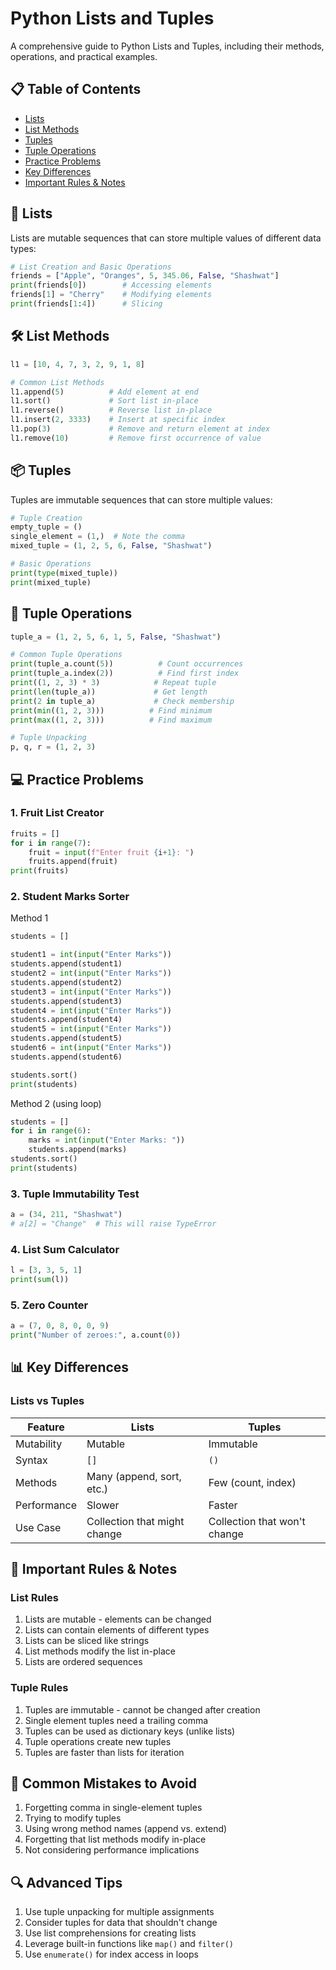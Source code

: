 # Python Lists and Tuples

A comprehensive guide to Python Lists and Tuples, including their methods, operations, and practical examples.

## 📋 Table of Contents

- [Lists](#lists)
- [List Methods](#list-methods)
- [Tuples](#tuples)
- [Tuple Operations](#tuple-operations)
- [Practice Problems](#practice-problems)
- [Key Differences](#key-differences)
- [Important Rules & Notes](#important-rules--notes)

## 📝 Lists

Lists are mutable sequences that can store multiple values of different data types:

```python
# List Creation and Basic Operations
friends = ["Apple", "Oranges", 5, 345.06, False, "Shashwat"]
print(friends[0])        # Accessing elements
friends[1] = "Cherry"    # Modifying elements
print(friends[1:4])      # Slicing
```

## 🛠️ List Methods

```python
l1 = [10, 4, 7, 3, 2, 9, 1, 8]

# Common List Methods
l1.append(5)          # Add element at end
l1.sort()             # Sort list in-place
l1.reverse()          # Reverse list in-place
l1.insert(2, 3333)    # Insert at specific index
l1.pop(3)             # Remove and return element at index
l1.remove(10)         # Remove first occurrence of value
```

## 📦 Tuples

Tuples are immutable sequences that can store multiple values:

```python
# Tuple Creation
empty_tuple = ()
single_element = (1,)  # Note the comma
mixed_tuple = (1, 2, 5, 6, False, "Shashwat")

# Basic Operations
print(type(mixed_tuple))
print(mixed_tuple)
```

## 🔧 Tuple Operations

```python
tuple_a = (1, 2, 5, 6, 1, 5, False, "Shashwat")

# Common Tuple Operations
print(tuple_a.count(5))          # Count occurrences
print(tuple_a.index(2))          # Find first index
print((1, 2, 3) * 3)            # Repeat tuple
print(len(tuple_a))             # Get length
print(2 in tuple_a)             # Check membership
print(min((1, 2, 3)))          # Find minimum
print(max((1, 2, 3)))          # Find maximum

# Tuple Unpacking
p, q, r = (1, 2, 3)
```

## 💻 Practice Problems

### 1. Fruit List Creator

```python
fruits = []
for i in range(7):
    fruit = input(f"Enter fruit {i+1}: ")
    fruits.append(fruit)
print(fruits)
```

### 2. Student Marks Sorter

Method 1

```python
students = []

student1 = int(input("Enter Marks"))
students.append(student1)
student2 = int(input("Enter Marks"))
students.append(student2)
student3 = int(input("Enter Marks"))
students.append(student3)
student4 = int(input("Enter Marks"))
students.append(student4)
student5 = int(input("Enter Marks"))
students.append(student5)
student6 = int(input("Enter Marks"))
students.append(student6)

students.sort()
print(students)
```

Method 2 (using loop)

```python
students = []
for i in range(6):
    marks = int(input("Enter Marks: "))
    students.append(marks)
students.sort()
print(students)
```

### 3. Tuple Immutability Test

```python
a = (34, 211, "Shashwat")
# a[2] = "Change"  # This will raise TypeError
```

### 4. List Sum Calculator

```python
l = [3, 3, 5, 1]
print(sum(l))
```

### 5. Zero Counter

```python
a = (7, 0, 8, 0, 0, 9)
print("Number of zeroes:", a.count(0))
```

## 📊 Key Differences

### Lists vs Tuples

| Feature     | Lists                        | Tuples                       |
| ----------- | ---------------------------- | ---------------------------- |
| Mutability  | Mutable                      | Immutable                    |
| Syntax      | `[]`                         | `()`                         |
| Methods     | Many (append, sort, etc.)    | Few (count, index)           |
| Performance | Slower                       | Faster                       |
| Use Case    | Collection that might change | Collection that won't change |

## 📝 Important Rules & Notes

### List Rules

1. Lists are mutable - elements can be changed
2. Lists can contain elements of different types
3. Lists can be sliced like strings
4. List methods modify the list in-place
5. Lists are ordered sequences

### Tuple Rules

1. Tuples are immutable - cannot be changed after creation
2. Single element tuples need a trailing comma
3. Tuples can be used as dictionary keys (unlike lists)
4. Tuple operations create new tuples
5. Tuples are faster than lists for iteration

## 🚫 Common Mistakes to Avoid

1. Forgetting comma in single-element tuples
2. Trying to modify tuples
3. Using wrong method names (append vs. extend)
4. Forgetting that list methods modify in-place
5. Not considering performance implications

## 🔍 Advanced Tips

1. Use tuple unpacking for multiple assignments
2. Consider tuples for data that shouldn't change
3. Use list comprehensions for creating lists
4. Leverage built-in functions like `map()` and `filter()`
5. Use `enumerate()` for index access in loops
